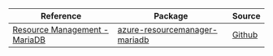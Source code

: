 | Reference | Package | Source |
|---|---|---|
|[Resource Management - MariaDB](resourcemanager-mariadb-readme.md)|[azure-resourcemanager-mariadb](https://repo1.maven.org/maven2/com/azure/resourcemanager/azure-resourcemanager-mariadb)|[Github](https://github.com/Azure/azure-sdk-for-java)|
